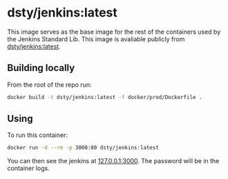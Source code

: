 # dsty/jenkins:latest

This image serves as the base image for the rest of the containers used by the Jenkins Standard Lib. This image is avaliable publicly from [dsty/jenkins:latest](https://hub.docker.com/repository/docker/dsty/jenkins).

## Building locally

From the root of the repo run:
```sh
docker build -t dsty/jenkins:latest -f docker/prod/Dockerfile .
```

## Using
To run this container:
```sh
docker run -d --rm -p 3000:80 dsty/jenkins:latest
```

You can then see the jenkins at [127.0.0.1:3000](http://127.0.0.1:3000). The password will be in the container logs.
